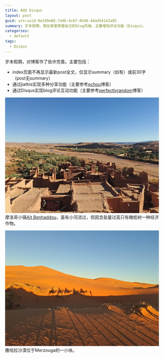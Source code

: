 ```yaml
---
title: Add Disqus
layout: post
guid: urn:uuid:0e2d9e80-7a9b-4c6f-8546-4dad54142a95
summary: 岁末假期，窝在家里修理自己的blog风格，主要增加评论功能（Disqus）。
categories:
  - default
tags:
  - Disqus
---
```


岁末假期，对博客作了些许完善。主要包括：
- index页面不再显示最新post全文，仅显示summary（如有）或前30字（post无summary）
- 通过jiathis实现多种分享功能（主要参考[pchou](http://www.pchou.info/index.html)博客）
- 通过Disqus实现blog评论互动功能（主要参考[perfectlyrandom](http://www.perfectlyrandom.org/2014/06/29/adding-disqus-to-your-jekyll-powered-github-pages/)博客）



[![Aït Benhaddou Village](/media/files/2017/12/30/AitBenhaddou.jpg)](https://github.com/bizhishui/bizhishui.github.io/blob/master/ "Aït Benhaddou Village")
摩洛哥小镇[Aït Benhaddou](https://en.wikipedia.org/wiki/A%C3%AFt_Benhaddou)，虽有小河流过，但因含盐量过高只有橄榄树一种经济作物。

[![Merzouga](/media/files/2017/12/30/Merzouga.jpg)](https://github.com/bizhishui/bizhishui.github.io/blob/master/ "Merzouga, Sahara Desert")
撒哈拉沙漠位于Merzouga的一小块。
